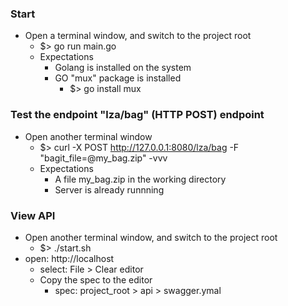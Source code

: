 ### Start
* Open a terminal window, and switch to the project root
    * $> go run main.go
    * Expectations
        * Golang is installed on the system
        * GO "mux" package is installed
            * $> go install mux
### Test the endpoint "lza/bag" (HTTP POST) endpoint
* Open another terminal window
    * $> curl -X POST http://127.0.0.1:8080/lza/bag -F "bagit_file=@my_bag.zip" -vvv
    * Expectations
        * A file my_bag.zip in the working directory
        * Server is already runnning
### View API
* Open another terminal window, and switch to the project root
    * $> ./start.sh
* open: http://localhost
    * select: File > Clear editor
    * Copy the spec to the editor 
        * spec: project_root > api > swagger.ymal
    

    